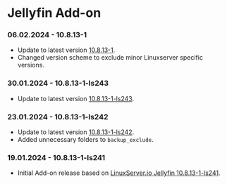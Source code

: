# Jellyfin Add-on

### 06.02.2024 - 10.8.13-1 
  - Update to latest version [10.8.13-1](https://github.com/linuxserver/docker-jellyfin/releases/tag/10.8.13-1-ls244).
  - Changed version scheme to exclude minor Linuxserver specific versions.

### 30.01.2024 - 10.8.13-1-ls243 
  - Update to latest version [10.8.13-1-ls243](https://github.com/linuxserver/docker-jellyfin/releases/tag/10.8.13-1-ls243).

### 23.01.2024 - 10.8.13-1-ls242 
  - Update to latest version  [10.8.13-1-ls242](https://github.com/linuxserver/docker-sonarr/releases/tag/10.8.13-1-ls242).
  - Added unnecessary folders to `backup_exclude`.

### 19.01.2024 - 10.8.13-1-ls241
  - Initial Add-on release based on [LinuxServer.io Jellyfin 10.8.13-1-ls241](https://github.com/linuxserver/docker-sonarr/releases/tag/10.8.13-1-ls241).
